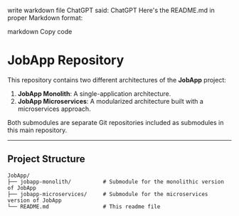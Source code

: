 write warkdown file
ChatGPT said:
ChatGPT
Here's the README.md in proper Markdown format:

markdown
Copy code
# JobApp Repository

This repository contains two different architectures of the **JobApp** project: 

1. **JobApp Monolith**: A single-application architecture.
2. **JobApp Microservices**: A modularized architecture built with a microservices approach.

Both submodules are separate Git repositories included as submodules in this main repository.

---

## Project Structure

```plaintext
JobApp/
├── jobapp-monolith/          # Submodule for the monolithic version of JobApp
├── jobapp-microservices/     # Submodule for the microservices version of JobApp
└── README.md                 # This readme file